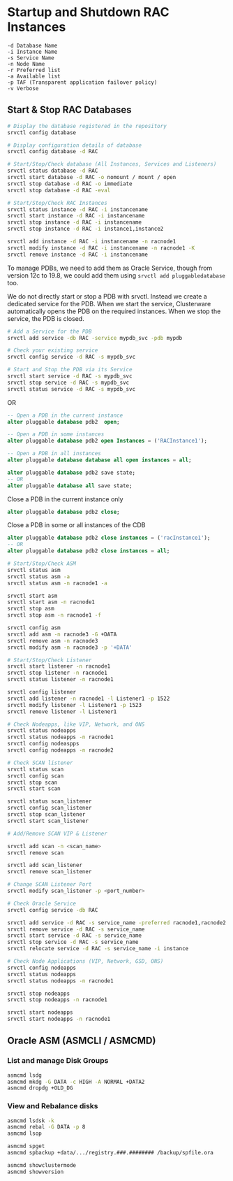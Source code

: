 # Startup and Shutdown RAC Instances

```text
-d Database Name
-i Instance Name
-s Service Name
-n Node Name
-r Preferred list
-a Available list
-p TAF (Transparent application failover policy)
-v Verbose
```

## Start & Stop RAC Databases

```sh
# Display the database registered in the repository
srvctl config database

# Display configuration details of database
srvctl config database -d RAC
```

```sh
# Start/Stop/Check database (All Instances, Services and Listeners)
srvctl status database -d RAC
srvctl start database -d RAC -o nomount / mount / open
srvctl stop database -d RAC -o immediate
srvctl stop database -d RAC -eval
```

```sh
# Start/Stop/Check RAC Instances
srvctl status instance -d RAC -i instancename
srvctl start instance -d RAC -i instancename
srvctl stop instance -d RAC -i instancename
srvctl stop instance -d RAC -i instance1,instance2

srvctl add instance -d RAC -i instancename -n racnode1
srvctl modify instance -d RAC -i instancename -n racnode1 -K
srvctl remove instance -d RAC -i instancename
```

To manage PDBs, we need to add them as Oracle Service, though from version 12c to 19.8, we could add them using `srvctl add pluggabledatabase` too.

We do not directly start or stop a PDB with srvctl. Instead we create a dedicated service for the PDB. When we start the service, Clusterware automatically opens the PDB on the required instances. When we stop the service, the PDB is closed.

```sh
# Add a Service for the PDB
srvctl add service -db RAC -service mypdb_svc -pdb mypdb

# Check your existing service
srvctl config service -d RAC -s mypdb_svc

# Start and Stop the PDB via its Service
srvctl start service -d RAC -s mypdb_svc
srvctl stop service -d RAC -s mypdb_svc
srvctl status service -d RAC -s mypdb_svc
```

OR

```sql
-- Open a PDB in the current instance
alter pluggable database pdb2  open;

-- Open a PDB in some instances
alter pluggable database pdb2 open Instances = ('RACInstance1');

-- Open a PDB in all instances
alter pluggable database database all open instances = all;

alter pluggable database pdb2 save state;
-- OR
alter pluggable database all save state;
```

Close a PDB in the current instance only

```sql
alter pluggable database pdb2 close;
```

Close a PDB in some or all instances of the CDB

```sql
alter pluggable database pdb2 close instances = ('racInstance1');
-- OR
alter pluggable database pdb2 close instances = all;
```

```sh
# Start/Stop/Check ASM
srvctl status asm 
srvctl status asm -a
srvctl status asm -n racnode1 -a

srvctl start asm 
srvctl start asm -n racnode1
srvctl stop asm
srvctl stop asm -n racnode1 -f

srvctl config asm
srvctl add asm -n racnode3 -G +DATA
srvctl remove asm -n racnode3
srvctl modify asm -n racnode3 -p '+DATA'
```

```sh
# Start/Stop/Check Listener
srvctl start listener -n racnode1
srvctl stop listener -n racnode1
srvctl status listener -n racnode1

srvctl config listener
srvctl add listener -n racnode1 -l Listener1 -p 1522
srvctl modify listener -l Listener1 -p 1523
srvctl remove listener -l Listener1
```

```sh
# Check Nodeapps, like VIP, Network, and ONS
srvctl status nodeapps
srvctl status nodeapps -n racnode1 
srvctl config nodeaspps
srvctl config nodeapps -n racnode2
```

```sh
# Check SCAN listener
srvctl status scan
srvctl config scan
srvctl stop scan
srvctl start scan

srvctl status scan_listener
srvctl config scan_listener
srvctl stop scan_listener
srvctl start scan_listener

# Add/Remove SCAN VIP & Listener

srvctl add scan -n <scan_name>
srvctl remove scan

srvctl add scan_listener
srvctl remove scan_listener

# Change SCAN Listener Port
srvctl modify scan_listener -p <port_number>
```

```sh
# Check Oracle Service
srvctl config service -db RAC

srvctl add service -d RAC -s service_name -preferred racnode1,racnode2
srvctl remove service -d RAC -s service_name
srvctl start service -d RAC -s service_name
srvctl stop service -d RAC -s service_name
srvctl relocate service -d RAC -s service_name -i instance
```

```sh
# Check Node Applications (VIP, Network, GSD, ONS)
srvctl config nodeapps
srvctl status nodeapps
srvctl status nodeapps -n racnode1

srvctl stop nodeapps
srvctl stop nodeapps -n racnode1

srvctl start nodeapps
srvctl start nodeapps -n racnode1
```

## Oracle ASM (ASMCLI / ASMCMD)

### List and manage Disk Groups

```sh
asmcmd lsdg
asmcmd mkdg -G DATA -c HIGH -A NORMAL +DATA2
asmcmd dropdg +OLD_DG
```

### View and Rebalance disks

```sh
asmcmd lsdsk -k
asmcmd rebal -G DATA -p 8
asmcmd lsop
```

```sh
asmcmd spget
asmcmd spbackup +data/.../registry.###.######## /backup/spfile.ora
```

```sh
asmcmd showclustermode
asmcmd showversion
```

<!-- https://valehagayev.wordpress.com/2016/04/16/useful-oracle-rac-commands/ -->